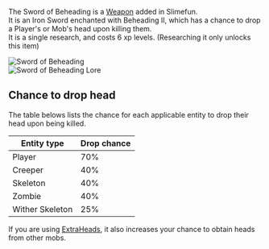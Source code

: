 The Sword of Beheading is a [Weapon](https://github.com/Slimefun/Slimefun4/wiki/Weapons) added in Slimefun.<br>
It is an Iron Sword enchanted with Beheading II, which has a chance to drop a Player's or Mob's head upon killing them.<br>
It is a single research, and costs 6 xp levels. (Researching it only unlocks this item)

![Sword of Beheading](https://raw.githubusercontent.com/Slimefun/Slimefun-Wiki/master/images/sword-of-beheading.png)<br>
![Sword of Beheading Lore](https://raw.githubusercontent.com/Slimefun/Slimefun-Wiki/master/images/sword-of-beheading-lore.png)

## Chance to drop head
The table belows lists the chance for each applicable entity to drop their head upon being killed.

| Entity type | Drop chance |
| ----------- | ----------- |
| Player | 70% |
| Creeper | 40% |
| Skeleton | 40% |
| Zombie | 40% |
| Wither Skeleton | 25% |

If you are using [ExtraHeads](https://github.com/Slimefun/Slimefun4/wiki/ExtraHeads), it also increases your chance to obtain heads from other mobs.
